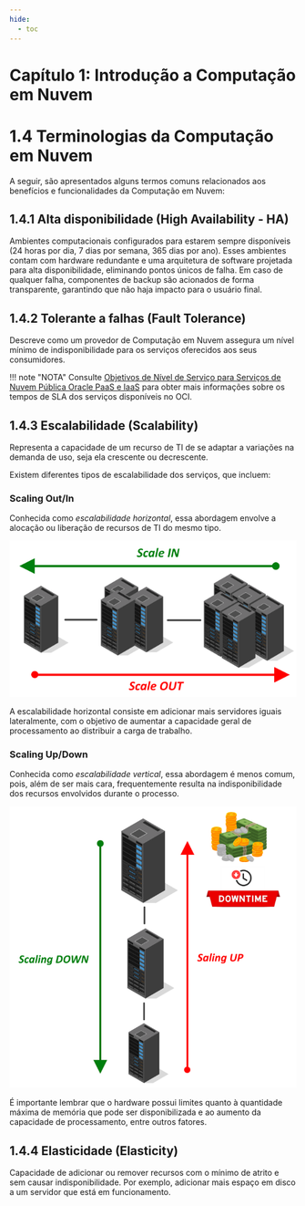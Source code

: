 ```yaml
---
hide:
  - toc
---
```


# Capítulo 1: Introdução a Computação em Nuvem

# 1.4 Terminologias da Computação em Nuvem

A seguir, são apresentados alguns termos comuns relacionados aos benefícios e funcionalidades da Computação em Nuvem:

## 1.4.1 Alta disponibilidade (High Availability - HA)

Ambientes computacionais configurados para estarem sempre disponíveis (24 horas por dia, 7 dias por semana, 365 dias por ano). Esses ambientes contam com hardware redundante e uma arquitetura de software projetada para alta disponibilidade, eliminando pontos únicos de falha. Em caso de qualquer falha, componentes de backup são acionados de forma transparente, garantindo que não haja impacto para o usuário final.

## 1.4.2 Tolerante a falhas (Fault Tolerance)

Descreve como um provedor de Computação em Nuvem assegura um nível mínimo de indisponibilidade para os serviços oferecidos aos seus consumidores.

!!! note "NOTA"
    Consulte [Objetivos de Nível de Serviço para Serviços de Nuvem Pública Oracle PaaS e IaaS](https://docs.oracle.com/pt-br/iaas/Content/General/Reference/servicelevelobjectives.htm) para obter mais informações sobre os tempos de SLA dos serviços disponíveis no OCI.

## 1.4.3 Escalabilidade (Scalability)

Representa a capacidade de um recurso de TI de se adaptar a variações na demanda de uso, seja ela crescente ou decrescente.

Existem diferentes tipos de escalabilidade dos serviços, que incluem:

### Scaling Out/In

Conhecida como _escalabilidade horizontal_, essa abordagem envolve a alocação ou liberação de recursos de TI do mesmo tipo.

![alt_text](./img/scale-out-in-1.png "Scaling Out/In")

A escalabilidade horizontal consiste em adicionar mais servidores iguais lateralmente, com o objetivo de aumentar a capacidade geral de processamento ao distribuir a carga de trabalho.

### Scaling Up/Down

Conhecida como _escalabilidade vertical_, essa abordagem é menos comum, pois, além de ser mais cara, frequentemente resulta na indisponibilidade dos recursos envolvidos durante o processo.

![alt_text](./img/scale-up-down-1.png "Scaling Up/Down")

É importante lembrar que o hardware possui limites quanto à quantidade máxima de memória que pode ser disponibilizada e ao aumento da capacidade de processamento, entre outros fatores.

## 1.4.4 Elasticidade (Elasticity)

Capacidade de adicionar ou remover recursos com o mínimo de atrito e sem causar indisponibilidade. Por exemplo, adicionar mais espaço em disco a um servidor que está em funcionamento.